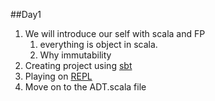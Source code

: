 ##Day1

1. We will introduce our self with scala and FP
    1. everything is object in scala.
    1. Why immutability
1. Creating project using [sbt](https://www.scala-sbt.org/)
1. Playing on [REPL](https://docs.scala-lang.org/overviews/repl/overview.html)
1. Move on to the ADT.scala file